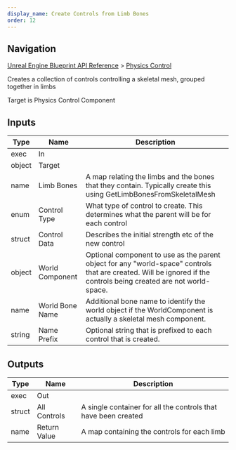 ```yaml
---
display_name: Create Controls from Limb Bones
order: 12
---
```

## Navigation

[Unreal Engine Blueprint API Reference](https://dev.epicgames.com/documentation/en-us/unreal-engine/BlueprintAPI) > [Physics Control](https://dev.epicgames.com/documentation/en-us/unreal-engine/BlueprintAPI/PhysicsControl)

Creates a collection of controls controlling a skeletal mesh, grouped together in limbs

Target is Physics Control Component

## Inputs

| Type | Name | Description |
| --- | --- | --- |
| exec | In |  |
| object | Target |  |
| name | Limb Bones | A map relating the limbs and the bones that they contain. Typically create this using GetLimbBonesFromSkeletalMesh |
| enum | Control Type | What type of control to create. This determines what the parent will be for each control |
| struct | Control Data | Describes the initial strength etc of the new control |
| object | World Component | Optional component to use as the parent object for any "world-space" controls that are created. Will be ignored if the controls being created are not world-space. |
| name | World Bone Name | Additional bone name to identify the world object if the WorldComponent is actually a skeletal mesh component. |
| string | Name Prefix | Optional string that is prefixed to each control that is created. |

## Outputs

| Type | Name | Description |
| --- | --- | --- |
| exec | Out |  |
| struct | All Controls | A single container for all the controls that have been created |
| name | Return Value | A map containing the controls for each limb |
